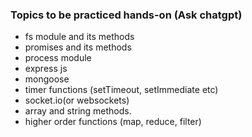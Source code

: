 ### Topics to be practiced hands-on (Ask chatgpt)

- fs module and its methods
- promises and its methods
- process module
- express js
- mongoose
- timer functions (setTimeout, setImmediate etc)
- socket.io(or websockets)
- array and string methods.
- higher order functions (map, reduce, filter)